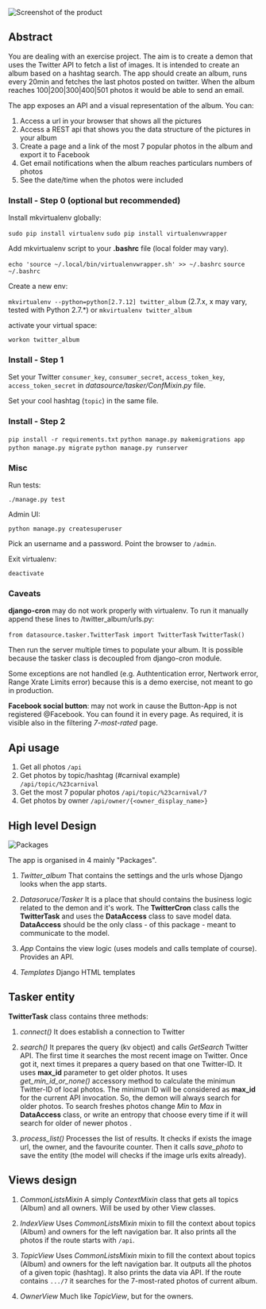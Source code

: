 
![Screenshot of the product](http://oi63.tinypic.com/156dzrk.jpg)


## Abstract


You are dealing with an exercise project. The aim is to create a demon that uses the Twitter API to fetch a list of images.
It is intended to create an album based on a hashtag search.
The app should create an album, runs every 20min and fetches the last photos posted on twitter.
When the album reaches 100|200|300|400|501 photos it would be able to send an email.

The app exposes an API and a visual representation of the album.
You can:

1. Access a url in your browser that shows all the pictures
2. Access a REST api that shows you the data structure of the pictures in your album
3. Create a page and a link of the most 7 popular photos in the album and export it to Facebook
4. Get email notifications when the album reaches particulars numbers of photos
5. See the date/time when the photos were included


### Install - Step 0 (optional but recommended)

Install mkvirtualenv globally:

`sudo pip install virtualenv`
`sudo pip install virtualenvwrapper`

Add mkvirtualenv script to your **.bashrc** file (local folder may vary).

`echo 'source ~/.local/bin/virtualenvwrapper.sh' >> ~/.bashrc`
`source ~/.bashrc`

Create a new env:

`mkvirtualenv --python=python[2.7.12] twitter_album` (2.7.x, x may vary, tested with Python 2.7.*)
or
`mkvirtualenv twitter_album`

activate your virtual space:

`workon twitter_album`


### Install - Step 1
Set your Twitter `consumer_key`, `consumer_secret`, `access_token_key`, `access_token_secret` in *datasource/tasker/ConfMixin.py* file.

Set your cool hashtag (`topic`) in the same file.

### Install - Step 2

`pip install -r requirements.txt`
`python manage.py makemigrations app`
`python manage.py migrate`
`python manage.py runserver`


### Misc

Run tests:

`./manage.py test`

Admin UI:

`python manage.py createsuperuser`

Pick an username and a password. Point the browser to `/admin`.

Exit virtualenv:

`deactivate`

### Caveats
**django-cron** may do not work properly with virtualenv.
To run it manually append these lines to /twitter_album/urls.py:

`from datasource.tasker.TwitterTask import TwitterTask`
`TwitterTask()`

Then run the server multiple times to populate your album.
It is possible because the tasker class is decoupled from django-cron module.

Some exceptions are not handled (e.g. Authtentication error, Nertwork error, Range Xrate Limits error) because this is a demo exercise, not meant to go in production.

**Facebook social button**: may not work in cause the Button-App is not registered @Facebook.
You can found it in every page. As required, it is visible also in the filtering _7-most-rated_ page.

## Api usage

1. Get all photos
   `/api`
2. Get photos by topic/hashtag (#carnival example)
   `/api/topic/%23carnival`
3. Get the most 7 popular photos
   `/api/topic/%23carnival/7`
4. Get photos by owner
   `/api/owner/{<owner_display_name>}`

## High level Design

![Packages](http://oi63.tinypic.com/b9hx93.jpg)

The app is organised in 4 mainly "Packages".

1. _Twitter_album_
   That contains the settings and the urls whose Django looks when the app starts.

2. _Datasoruce/Tasker_
   It is a place that should contains the business logic related to the demon and it's work. The __TwitterCron__ class calls the __TwitterTask__ and uses the __DataAccess__ class to save model data. __DataAccess__ should be the only class - of this package - meant to communicate to the model.

3. _App_
   Contains the view logic (uses models and calls template of course). Provides an API.
   
4. _Templates_
   Django HTML templates

## Tasker entity

__TwitterTask__ class contains three methods:

1. _connect()_
   It does establish a connection to Twitter
   
2. _search()_
   It prepares the query (kv object) and calls _GetSearch_ Twitter API. The first time it searches the most recent image on Twitter. Once got it, next times it prepares a query based on that one Twitter-ID. It uses **max_id** parameter to get older photos.
   It uses *get_min_id_or_none()* accessory method to calculate the minimun Twitter-ID of local photos.
   The minimun ID will be considered as **max_id** for the current API invocation.
   So, the demon will always search for older photos. To search freshes photos change *Min* to *Max* in **DataAccess** class, or write an entropy that choose every time if it will search for older of newer photos .

3. _process_list()_
   Processes the list of results. It checks if exists the image url, the owner, and the favourite counter. Then it calls _save_photo_ to save the entity (the model will checks if the image urls exits already). 

## Views design

1. _CommonListsMixin_ 
   A simply _ContextMixin_ class that gets all topics (Album) and all owners. Will be used by other View classes.

2. _IndexView_
   Uses _CommonListsMixin_ mixin to fill the context about topics (Album) and owners for the left navigation bar. It also prints all the photos if the route starts with `/api`.

3. _TopicView_
   Uses _CommonListsMixin_ mixin to fill the context about topics (Album) and owners for the left navigation bar. It outputs all the photos of a given topic (hashtag). It also prints the data via API. If the route contains `.../7` it searches for the 7-most-rated photos of current album.

4. _OwnerView_
   Much like _TopicView_, but for the owners.